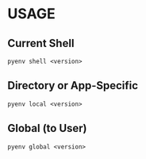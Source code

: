 # USAGE

## Current Shell

`pyenv shell <version>`

## Directory or App-Specific

`pyenv local <version>`

## Global (to User)

`pyenv global <version>`
